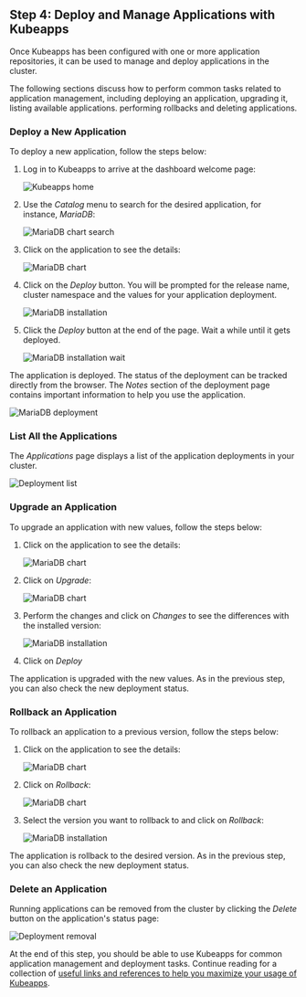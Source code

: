 ## Step 4: Deploy and Manage Applications with Kubeapps

Once Kubeapps has been configured with one or more application repositories, it can be used to manage and deploy applications in the cluster.

The following sections discuss how to perform common tasks related to application management, including deploying an application, upgrading it, listing available applications. performing rollbacks and deleting applications.

### Deploy a New Application

To deploy a new application, follow the steps below:

1. Log in to Kubeapps to arrive at the dashboard welcome page:

   ![Kubeapps home](./img/kubeapps-applications-empty.png)

2. Use the _Catalog_ menu to search for the desired application, for instance, _MariaDB_:

   ![MariaDB chart search](./img/kubeapps-catalog-search.png)

3. Click on the application to see the details:

   ![MariaDB chart](./img/kubeapps-chart-mariadb.png)

4. Click on the _Deploy_ button. You will be prompted for the release name, cluster namespace and the values for your application deployment.

   ![MariaDB installation](./img/kubeapps-chart-mariadb-deploy.png)

5. Click the _Deploy_ button at the end of the page. Wait a while until it gets deployed.

   ![MariaDB installation wait](./img/kubeapps-chart-mariadb-wait.png)

The application is deployed. The status of the deployment can be tracked directly from the browser. The _Notes_ section of the deployment page contains important information to help you use the application.

![MariaDB deployment](./img/kubeapps-chart-mariadb-deployed.png)

### List All the Applications

The _Applications_ page displays a list of the application deployments in your cluster.

![Deployment list](./img/kubeapps-applications-one.png)

### Upgrade an Application

To upgrade an application with new values, follow the steps below:

1. Click on the application to see the details:

   ![MariaDB chart](./img/kubeapps-chart-mariadb-deployed.png)

2. Click on _Upgrade_:

   ![MariaDB chart](./img/kubeapps-chart-mariadb-deployed.png)

3. Perform the changes and click on _Changes_ to see the differences with the installed version:

   ![MariaDB installation](./img/kubeapps-chart-mariadb-upgrade.png)

4. Click on _Deploy_

The application is upgraded with the new values. As in the previous step, you can also check the new deployment status.

### Rollback an Application

To rollback an application to a previous version, follow the steps below:

1. Click on the application to see the details:

   ![MariaDB chart](./img/kubeapps-chart-mariadb-deployed.png)

2. Click on _Rollback_:

   ![MariaDB chart](./img/kubeapps-chart-mariadb-deployed.png)

3. Select the version you want to rollback to and click on _Rollback_:

   ![MariaDB installation](./img/kubeapps-chart-mariadb-rollback.png)

The application is rollback to the desired version. As in the previous step, you can also check the new deployment status.

### Delete an Application

Running applications can be removed from the cluster by clicking the _Delete_ button on the application's status page:

![Deployment removal](./img/kubeapps-chart-mariadb-delete.png)

At the end of this step, you should be able to use Kubeapps for common application management and deployment tasks. Continue reading for a collection of [useful links and references to help you maximize your usage of Kubeapps](./conclusion.md).
